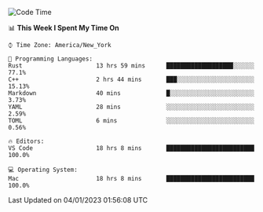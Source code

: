 <!--START_SECTION:waka-->
![Code Time](http://img.shields.io/badge/Code%20Time-23%20hrs%2042%20mins-blue)

📊 **This Week I Spent My Time On** 

```text
⌚︎ Time Zone: America/New_York

💬 Programming Languages: 
Rust                     13 hrs 59 mins      ███████████████████░░░░░░   77.1% 
C++                      2 hrs 44 mins       ███░░░░░░░░░░░░░░░░░░░░░░   15.13% 
Markdown                 40 mins             █░░░░░░░░░░░░░░░░░░░░░░░░   3.73% 
YAML                     28 mins             ░░░░░░░░░░░░░░░░░░░░░░░░░   2.59% 
TOML                     6 mins              ░░░░░░░░░░░░░░░░░░░░░░░░░   0.56%

🔥 Editors: 
VS Code                  18 hrs 8 mins       █████████████████████████   100.0%

💻 Operating System: 
Mac                      18 hrs 8 mins       █████████████████████████   100.0%

```


 Last Updated on 04/01/2023 01:56:08 UTC
<!--END_SECTION:waka-->
